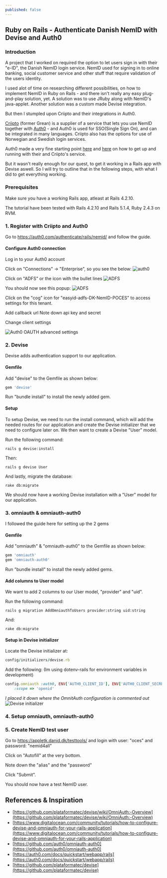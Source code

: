 ```yaml
---
published: false
---
```

## Ruby on Rails - Authenticate Danish NemID with Devise and Auth0

### Introduction

A project that I worked on required the option to let users sign in with their "e-ID", the Danish NemID login service.
NemID used for signing in to online banking, social customer service and other stuff that require validation of the users identity.

I used alot of time on researching different possibilities, on how to implement NemID in Ruby on Rails - and there isn't really any easy plug-and-play solution, yet. A solution was to use JRuby along with NemID's java-applet. Another solution was a custom made Devise integration.

But then I stumpled upon Criipto and their integrations in Auth0.

[Criipto](https://criipto.com/) (former Grean) is a supplier of a service that lets you use NemID together with [Auth0](https://auth0.com/) - and Auth0 is used for SSO(Single Sign On), and can be integrated in many languages. Criipto also has the options for use of Norwegian and Swedish login services.

Auth0 made a very fine starting point [here](https://auth0.com/authenticate/rails/nemid/) and [here](https://auth0.com/docs/quickstart/webapp/rails) on how to get up and running with their and Criipto's service.

But it wasn't really enough for our quest, to get it working in a Rails app with Devise aswell. So I will try to outline that in the following steps, with what I did to get everything working.




### Prerequisites

Make sure you have a working Rails app, atleast at Rails 4.2.10.

The tutorial have been tested with Rails 4.2.10 and Rails 5.1.4, Ruby 2.4.3 on RVM.

### 1. Register with Criipto and Auth0

Go to https://auth0.com/authenticate/rails/nemid/ and follow the guide.

#### Configure Auth0 connection

Log in to your Auth0 account

Click on "Connections" -> "Enterprise", so you see the below:
![auth0]({{site.baseurl}}/_posts/auth0.PNG)

Click on "ADFS" or the icon with the bullet lines
![ADFS]({{site.baseurl}}/_posts/adfs.PNG)

You should now see this popup:
![ADFS]({{site.baseurl}}/_posts/adfs2.PNG)

Click on the "cog" icon for "easyid-adfs-DK-NemID-POCES" to access settings for this tenant.



Add callback url
Note down api key and secret

Change client settings

![Auth0 OAUTH advanced settings]({{site.baseurl}}/_posts/auth0client.PNG)





### 2. Devise
Devise adds authentication support to our application.

#### Gemfile

Add "devise" to the Gemfile as shown below:

```ruby
gem 'devise'
```

Run "bundle install" to install the newly added gem.

#### Setup

To setup Devise, we need to run the install command, which will add the needed routes for our application and create the Devise initializer that we need to configure later on. 
We then want to create a Devise "User" model.

Run the following command:

```
rails g devise:install
```

Then:

```
rails g devise User
```

And lastly, migrate the database:

```
rake db:migrate
```

We should now have a working Devise installation with a "User" model for our application.


### 3. omniauth & omniauth-auth0
I followed the guide here for setting up the 2 gems

#### Gemfile

Add "omniauth" & "omniauth-auth0" to the Gemfile as shown below:

```ruby
gem 'omniauth'
gem 'omniauth-auth0'
```

Run "bundle install" to install the newly added gems.

#### Add columns to User model
We want to add 2 columns to our User model, "provider" and "uid".

Run the following command:
```
rails g migration AddOmniauthToUsers provider:string uid:string
```

And: 
```
rake db:migrate
```

#### Setup in Devise initializer
Locate the Devise initializer at:
```ruby
config/initializers/devise.rb
```

Add the following: (Im using dotenv-rails for environment variables in development)
```ruby
config.omniauth :auth0, ENV['AUTH0_CLIENT_ID'], ENV['AUTH0_CLIENT_SECRET'], ENV['AUTH0_DOMAIN'], 
    :scope => 'openid'
```

_I placed it down where the OmnitAuth configuration is commented out_
![Devise initializer]({{site.baseurl}}/_posts/devise.PNG)





### 4. Setup omniauth, omniauth-auth0

### 5. Create NemID test user

Go to https://appletk.danid.dk/testtools/ and login with user: "oces" and password: "nemid4all"

Click on "Autofill" at the very bottom.

Note down the "alias" and the "password"

Click "Submit".

You should now have a test NemID user.


## References & Inspiration
- [https://github.com/plataformatec/devise/wiki/OmniAuth:-Overview](https://github.com/plataformatec/devise/wiki/OmniAuth:-Overview)
- [https://www.digitalocean.com/community/tutorials/how-to-configure-devise-and-omniauth-for-your-rails-application](https://www.digitalocean.com/community/tutorials/how-to-configure-devise-and-omniauth-for-your-rails-application)
- [https://github.com/auth0/omniauth-auth0](https://github.com/auth0/omniauth-auth0)
- [https://auth0.com/docs/quickstart/webapp/rails](https://auth0.com/docs/quickstart/webapp/rails)
- [https://github.com/plataformatec/devise](https://github.com/plataformatec/devise)




